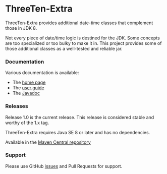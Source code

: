 ThreeTen-Extra
==============

ThreeTen-Extra provides additional date-time classes that complement those in JDK 8.

Not every piece of date/time logic is destined for the JDK.
Some concepts are too specialized or too bulky to make it in.
This project provides some of those additional classes as a well-tested and reliable jar.


### Documentation
Various documentation is available:

* The [home page](http://www.threeten.org/threeten-extra/)
* The [user guide](http://www.threeten.org/threeten-extra/userguide.html)
* The [Javadoc](http://www.threeten.org/threeten-extra/apidocs/index.html)


### Releases
Release 1.0 is the current release.
This release is considered stable and worthy of the 1.x tag.

ThreeTen-Extra requires Java SE 8 or later and has no dependencies.

Available in the [Maven Central repository](http://search.maven.org/#artifactdetails|org.threeten|threeten-extra|1.0|jar)


### Support
Please use GitHub [issues](https://github.com/ThreeTen/threeten-extra/issues) and Pull Requests for support.
